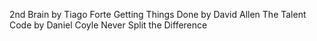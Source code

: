 2nd Brain by Tiago Forte
Getting Things Done by David Allen
The Talent Code by Daniel Coyle
Never Split the Difference